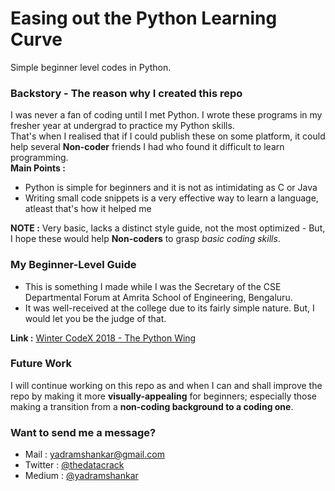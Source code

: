# Easing out the Python Learning Curve
Simple beginner level codes in Python.

### Backstory - The reason why I created this repo
I was never a fan of coding until I met Python. I wrote these programs in my fresher year at undergrad to practice my Python skills. <br>
That's when I realised that if I could publish these on some platform, it could help several **Non-coder** friends I had who found it difficult to learn programming.<br>
**Main Points :**
* Python is simple for beginners and it is not as intimidating as C or Java
* Writing small code snippets is a very effective way to learn a language, atleast that's how it helped me

**NOTE :** Very basic, lacks a distinct style guide, not the most optimized - But, I hope these would help **Non-coders** to grasp *basic coding skills*. 

### My Beginner-Level Guide
* This is something I made while I was the Secretary of the CSE Departmental Forum at Amrita School of Engineering, Bengaluru.<br>
* It was well-received at the college due to its fairly simple nature. But, I would let you be the judge of that.

**Link :** <a href="https://paper.dropbox.com/doc/Winter-CodeX-2018-The-Python-Wing-vWMmJ2Ctp5xNfwQInuNVY">Winter CodeX 2018 - The Python Wing</a>

### Future Work
I will continue working on this repo as and when I can and shall improve the repo by making it more **visually-appealing** for beginners; especially those making a transition from a **non-coding background to a coding one**.

### Want to send me a message?
* Mail : yadramshankar@gmail.com
* Twitter : <a href="https://twitter.com/thedatacrack">@thedatacrack</a>
* Medium : <a href="https://medium.com/@yadramshankar">@yadramshankar</a>
